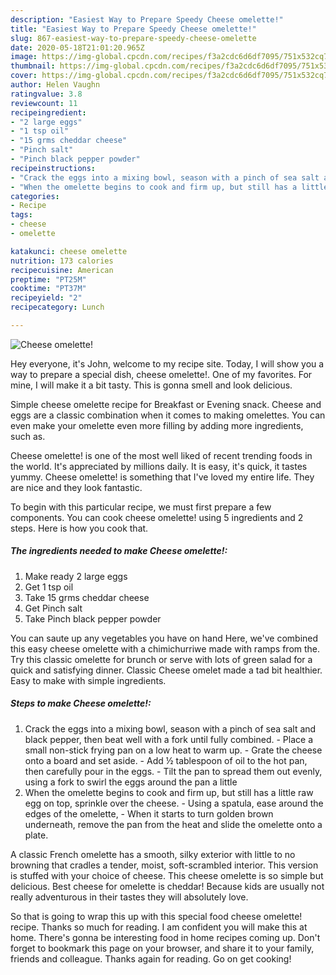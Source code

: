 ```yaml
---
description: "Easiest Way to Prepare Speedy Cheese omelette!"
title: "Easiest Way to Prepare Speedy Cheese omelette!"
slug: 867-easiest-way-to-prepare-speedy-cheese-omelette
date: 2020-05-18T21:01:20.965Z
image: https://img-global.cpcdn.com/recipes/f3a2cdc6d6df7095/751x532cq70/cheese-omelette-recipe-main-photo.jpg
thumbnail: https://img-global.cpcdn.com/recipes/f3a2cdc6d6df7095/751x532cq70/cheese-omelette-recipe-main-photo.jpg
cover: https://img-global.cpcdn.com/recipes/f3a2cdc6d6df7095/751x532cq70/cheese-omelette-recipe-main-photo.jpg
author: Helen Vaughn
ratingvalue: 3.8
reviewcount: 11
recipeingredient:
- "2 large eggs"
- "1 tsp oil"
- "15 grms cheddar cheese"
- "Pinch salt"
- "Pinch black pepper powder"
recipeinstructions:
- "Crack the eggs into a mixing bowl, season with a pinch of sea salt and black pepper, then beat well with a fork until fully combined. Place a small non-stick frying pan on a low heat to warm up. Grate the cheese onto a board and set aside. Add ½ tablespoon of oil to the hot pan, then carefully pour in the eggs. Tilt the pan to spread them out evenly, using a fork to swirl the eggs around the pan a little"
- "When the omelette begins to cook and firm up, but still has a little raw egg on top, sprinkle over the cheese. Using a spatula, ease around the edges of the omelette,  When it starts to turn golden brown underneath, remove the pan from the heat and slide the omelette onto a plate."
categories:
- Recipe
tags:
- cheese
- omelette

katakunci: cheese omelette 
nutrition: 173 calories
recipecuisine: American
preptime: "PT25M"
cooktime: "PT37M"
recipeyield: "2"
recipecategory: Lunch

---
```



![Cheese omelette!](https://img-global.cpcdn.com/recipes/f3a2cdc6d6df7095/751x532cq70/cheese-omelette-recipe-main-photo.jpg)

Hey everyone, it's John, welcome to my recipe site. Today, I will show you a way to prepare a special dish, cheese omelette!. One of my favorites. For mine, I will make it a bit tasty. This is gonna smell and look delicious.

Simple cheese omelette recipe for Breakfast or Evening snack. Cheese and eggs are a classic combination when it comes to making omelettes. You can even make your omelette even more filling by adding more ingredients, such as.

Cheese omelette! is one of the most well liked of recent trending foods in the world. It's appreciated by millions daily. It is easy, it's quick, it tastes yummy. Cheese omelette! is something that I've loved my entire life. They are nice and they look fantastic.


To begin with this particular recipe, we must first prepare a few components. You can cook cheese omelette! using 5 ingredients and 2 steps. Here is how you cook that.

<!--inarticleads1-->

##### The ingredients needed to make Cheese omelette!:

1. Make ready 2 large eggs
1. Get 1 tsp oil
1. Take 15 grms cheddar cheese
1. Get Pinch salt
1. Take Pinch black pepper powder


You can saute up any vegetables you have on hand Here, we&#39;ve combined this easy cheese omelette with a chimichurriwe made with ramps from the. Try this classic omelette for brunch or serve with lots of green salad for a quick and satisfying dinner. Classic Cheese omelet made a tad bit healthier. Easy to make with simple ingredients. 

<!--inarticleads2-->

##### Steps to make Cheese omelette!:

1. Crack the eggs into a mixing bowl, season with a pinch of sea salt and black pepper, then beat well with a fork until fully combined. - Place a small non-stick frying pan on a low heat to warm up. - Grate the cheese onto a board and set aside. - Add ½ tablespoon of oil to the hot pan, then carefully pour in the eggs. - Tilt the pan to spread them out evenly, using a fork to swirl the eggs around the pan a little
1. When the omelette begins to cook and firm up, but still has a little raw egg on top, sprinkle over the cheese. - Using a spatula, ease around the edges of the omelette,  - When it starts to turn golden brown underneath, remove the pan from the heat and slide the omelette onto a plate.


A classic French omelette has a smooth, silky exterior with little to no browning that cradles a tender, moist, soft-scrambled interior. This version is stuffed with your choice of cheese. This cheese omelette is so simple but delicious. Best cheese for omelette is cheddar! Because kids are usually not really adventurous in their tastes they will absolutely love. 

So that is going to wrap this up with this special food cheese omelette! recipe. Thanks so much for reading. I am confident you will make this at home. There's gonna be interesting food in home recipes coming up. Don't forget to bookmark this page on your browser, and share it to your family, friends and colleague. Thanks again for reading. Go on get cooking!
